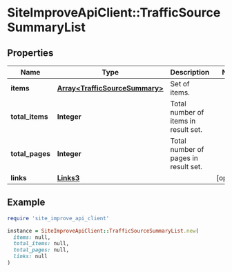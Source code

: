 # SiteImproveApiClient::TrafficSourceSummaryList

## Properties

| Name | Type | Description | Notes |
| ---- | ---- | ----------- | ----- |
| **items** | [**Array&lt;TrafficSourceSummary&gt;**](TrafficSourceSummary.md) | Set of items. |  |
| **total_items** | **Integer** | Total number of items in result set. |  |
| **total_pages** | **Integer** | Total number of pages in result set. |  |
| **links** | [**Links3**](Links3.md) |  | [optional] |

## Example

```ruby
require 'site_improve_api_client'

instance = SiteImproveApiClient::TrafficSourceSummaryList.new(
  items: null,
  total_items: null,
  total_pages: null,
  links: null
)
```

